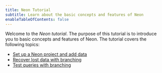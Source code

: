 ```yaml
---
title: Neon Tutorial
subtitle: Learn about the basic concepts and features of Neon
enableTableOfContents: false
---
```


Welcome to the _Neon tutorial_. The purpose of this tutorial is to introduce you to basic concepts and features of Neon. The tutorial covers the following topics:

- [Set up a Neon project and add data](../tutorial/project-setup)
- [Recover lost data with branching](../tutorial/data-recovery)
- [Test queries with branching](../tutorial/test-queries)

